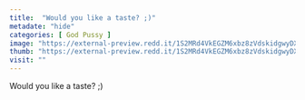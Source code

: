 ```yaml
---
title:  "Would you like a taste? ;)"
metadate: "hide"
categories: [ God Pussy ]
image: "https://external-preview.redd.it/1S2MRd4VkEGZM6xbz8zVdskidgwyDXIIj7ndPFAP1AM.jpg?auto=webp&s=360c66e86fe67a2cf63fccf2993d08d4fb4ad5e5"
thumb: "https://external-preview.redd.it/1S2MRd4VkEGZM6xbz8zVdskidgwyDXIIj7ndPFAP1AM.jpg?width=640&crop=smart&auto=webp&s=dc51a4f3738a0798767972b19ca0f1236a0a5385"
visit: ""
---
```

Would you like a taste? ;)

